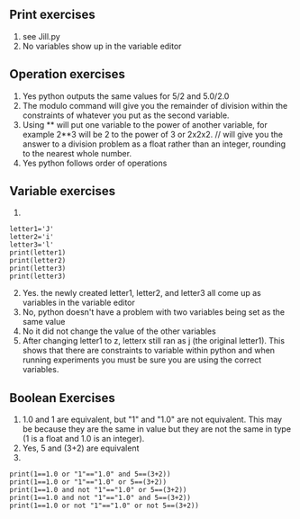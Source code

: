 ## Print exercises
1. see Jill.py
2. No variables show up in the variable editor
## Operation exercises
1. Yes python outputs the same values for 5/2 and 5.0/2.0
2. The modulo command will give you the remainder of division within the constraints of whatever you put as the second variable. 
3. Using ** will put one variable to the power of another variable, for example 2**3 will be 2 to the power of 3 or 2x2x2.  // will give you the answer to a division problem as a float rather than an integer, rounding to the nearest whole number.
4. Yes python follows order of operations
## Variable exercises
1.
```
letter1='J'
letter2='i'
letter3='l'
print(letter1)
print(letter2)
print(letter3)
print(letter3)
```
2. Yes. the newly created letter1, letter2, and letter3 all come up as variables in the variable editor
3. No, python doesn't have a problem with two variables being set as the same value
4. No it did not change the value of the other variables
5. After changing letter1 to z, letterx still ran as j (the original letter1). This shows that there are constraints to variable within python and when running experiments you must be sure you are using the correct variables.
## Boolean Exercises
1. 1.0 and 1 are equivalent, but "1" and "1.0" are not equivalent.  This may be because they are the same in value but they are not the same in type (1 is a float and 1.0 is an integer).
2. Yes, 5 and (3+2) are equivalent
3.
```
print(1==1.0 or "1"=="1.0" and 5==(3+2))
print(1==1.0 or "1"=="1.0" or 5==(3+2))
print(1==1.0 and not "1"=="1.0" or 5==(3+2))
print(1==1.0 and not "1"=="1.0" and 5==(3+2))
print(1==1.0 or not "1"=="1.0" or not 5==(3+2))
```
